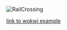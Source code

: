 ![RailCrossing](https://user-images.githubusercontent.com/27758688/125971962-1d99b1d5-fbac-4c61-9857-51c37db60dbd.png)

[link to wokwi example](https://wokwi.com/projects/338259446769648211)
